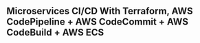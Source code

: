 

## Microservices CI/CD With Terraform, AWS CodePipeline + AWS CodeCommit + AWS CodeBuild + AWS ECS



